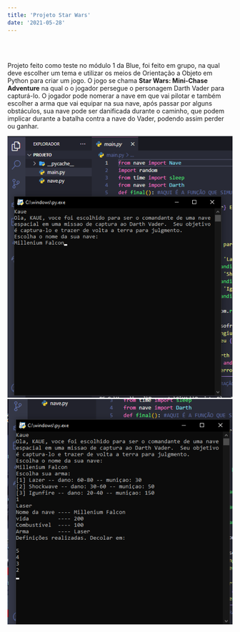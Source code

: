 ```yaml
---
title: 'Projeto Star Wars'
date: '2021-05-28'
---
```

<br></br>

Projeto feito como teste no módulo 1 da Blue, foi feito em grupo, na qual deve escolher um tema e utilizar os meios de Orientação a Objeto em Python para criar um jogo. O jogo se chama **Star Wars: Mini-Chase Adventure** na qual o o jogador persegue o personagem Darth Vader para capturá-lo. O jogador pode nomerar a nave em que vai pilotar e também escolher a arma que vai equipar na sua nave, após passar por alguns obstáculos, sua nave pode ser danificada durante o caminho, que podem implicar durante a batalha contra a nave do Vader, podendo assim perder ou ganhar.

![Imagem1](https://raw.githubusercontent.com/Kaue-LS/Projeto-Blue-IF/main/img/Image1.png "Imagem1")
![Imagem2](https://raw.githubusercontent.com/Kaue-LS/Projeto-Blue-IF/main/img/Image2.png "Imagem2")